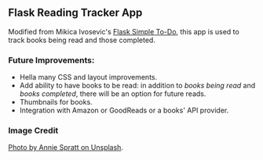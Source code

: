## Flask Reading Tracker App ##

Modified from Mikica Ivosevic's [Flask Simple To-Do](https://github.com/mikicaivosevic/flask-simple-todo), this app is used to track books being read and those completed.  

### Future Improvements: ###

- Hella many CSS and layout improvements.  
- Add ability to have books to be read: in addition to _books being read_ and _books completed_, there will be an option for future reads.  
- Thumbnails for books.  
- Integration with Amazon or GoodReads or a books' API provider.  

### Image Credit ###

[Photo by Annie Spratt on Unsplash](https://unsplash.com/@anniespratt).  
